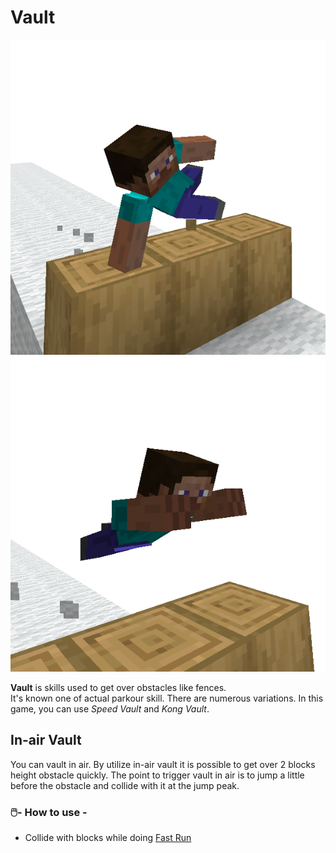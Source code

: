 # Vault

![Speed vault](../resources/actions/SpeedVault.png)
![Kong Vault](../resources/actions/KongVault.png)

**Vault** is skills used to get over obstacles like fences.  
It's known one of actual parkour skill.
There are numerous variations. In this game, you can use *Speed Vault* and *Kong Vault*.

## In-air Vault

You can vault in air. By utilize in-air vault it is possible to get over 2 blocks height obstacle quickly.
The point to trigger vault in air is to jump a little before the obstacle and collide with it at the jump peak.

### 🖱️- How to use -

- Collide with blocks while doing [Fast Run](fast_run.md)